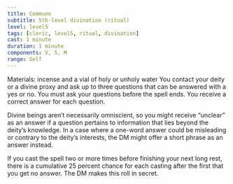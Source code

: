 ```yaml
---
title: Commune
subtitle: 5th-level divination (ritual)
level: level5
tags: [cleric, level5, ritual, divination]
cast: 1 minute
duration: 1 minute
components: V, S, M
range: Self
---
```

Materials: incense and a vial of holy or unholy water
You contact your deity or a divine proxy and ask up to three questions that can be answered with a yes or no. You must ask your questions before the spell ends. You receive a correct answer for each question.

Divine beings aren’t necessarily omniscient, so you might receive “unclear” as an answer if a question pertains to information that lies beyond the deity’s knowledge. In a case where a one-word answer could be misleading or contrary to the deity’s interests, the DM might offer a short phrase as an answer instead.

If you cast the spell two or more times before finishing your next long rest, there is a cumulative 25 percent chance for each casting after the first that you get no answer. The DM makes this roll in secret.